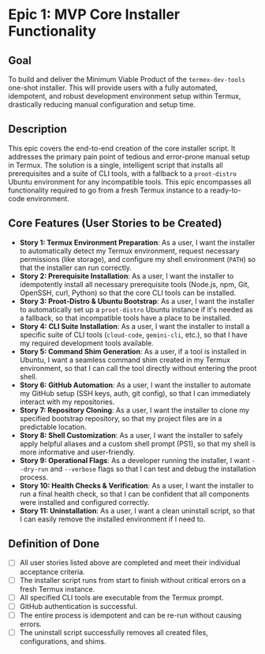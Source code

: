 # Epic 1: MVP Core Installer Functionality

## Goal

To build and deliver the Minimum Viable Product of the `termex-dev-tools` one-shot installer. This will provide users with a fully automated, idempotent, and robust development environment setup within Termux, drastically reducing manual configuration and setup time.

## Description

This epic covers the end-to-end creation of the core installer script. It addresses the primary pain point of tedious and error-prone manual setup in Termux. The solution is a single, intelligent script that installs all prerequisites and a suite of CLI tools, with a fallback to a `proot-distro` Ubuntu environment for any incompatible tools. This epic encompasses all functionality required to go from a fresh Termux instance to a ready-to-code environment.

## Core Features (User Stories to be Created)

-   **Story 1: Termux Environment Preparation**: As a user, I want the installer to automatically detect my Termux environment, request necessary permissions (like storage), and configure my shell environment (`PATH`) so that the installer can run correctly.
-   **Story 2: Prerequisite Installation**: As a user, I want the installer to idempotently install all necessary prerequisite tools (Node.js, npm, Git, OpenSSH, curl, Python) so that the core CLI tools can be installed.
-   **Story 3: Proot-Distro & Ubuntu Bootstrap**: As a user, I want the installer to automatically set up a `proot-distro` Ubuntu instance if it's needed as a fallback, so that incompatible tools have a place to be installed.
-   **Story 4: CLI Suite Installation**: As a user, I want the installer to install a specific suite of CLI tools (`cloud-code`, `gemini-cli`, etc.), so that I have my required development tools available.
-   **Story 5: Command Shim Generation**: As a user, if a tool is installed in Ubuntu, I want a seamless command shim created in my Termux environment, so that I can call the tool directly without entering the proot shell.
-   **Story 6: GitHub Automation**: As a user, I want the installer to automate my GitHub setup (SSH keys, auth, git config), so that I can immediately interact with my repositories.
-   **Story 7: Repository Cloning**: As a user, I want the installer to clone my specified bootstrap repository, so that my project files are in a predictable location.
-   **Story 8: Shell Customization**: As a user, I want the installer to safely apply helpful aliases and a custom shell prompt (PS1), so that my shell is more informative and user-friendly.
-   **Story 9: Operational Flags**: As a developer running the installer, I want `--dry-run` and `--verbose` flags so that I can test and debug the installation process.
-   **Story 10: Health Checks & Verification**: As a user, I want the installer to run a final health check, so that I can be confident that all components were installed and configured correctly.
-   **Story 11: Uninstallation**: As a user, I want a clean uninstall script, so that I can easily remove the installed environment if I need to.

## Definition of Done

-   [ ] All user stories listed above are completed and meet their individual acceptance criteria.
-   [ ] The installer script runs from start to finish without critical errors on a fresh Termux instance.
-   [ ] All specified CLI tools are executable from the Termux prompt.
-   [ ] GitHub authentication is successful.
-   [ ] The entire process is idempotent and can be re-run without causing errors.
-   [ ] The uninstall script successfully removes all created files, configurations, and shims.

